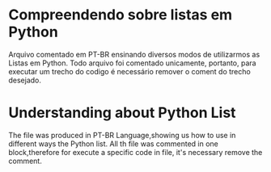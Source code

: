 # Compreendendo sobre listas em Python
Arquivo comentado em PT-BR ensinando diversos modos de utilizarmos as Listas em Python.
Todo arquivo foi comentado unicamente, portanto, para executar um trecho do codigo é necessário remover o coment do trecho desejado.

# Understanding about Python List
The file was produced in PT-BR Language,showing us how to use in different ways the Python list.
All th file was commented in one block,therefore for execute a specific code in file, it's necessary remove the comment.

